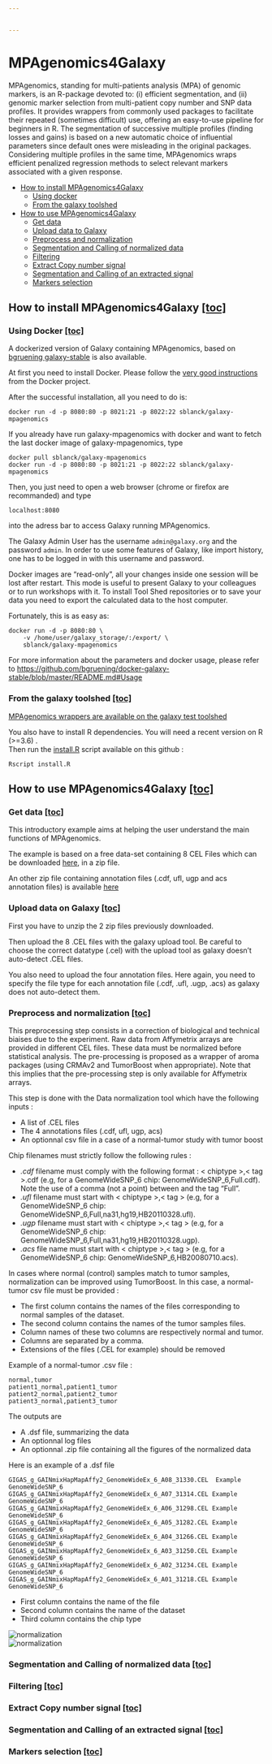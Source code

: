 ```yaml
---


---
```


<h1 id="mpagenomics4galaxy">MPAgenomics4Galaxy</h1>
<p>MPAgenomics, standing for multi-patients analysis (MPA) of genomic markers, is an R-package devoted to: (i) efficient segmentation, and (ii) genomic marker selection from multi-patient copy number and SNP data profiles. It provides wrappers from commonly used packages to facilitate their repeated (sometimes difficult) use, offering an easy-to-use pipeline for beginners in R. The segmentation of successive multiple profiles (finding losses and gains) is based on a new automatic choice of influential parameters since default ones were misleading in the original packages. Considering multiple profiles in the same time, MPAgenomics wraps efficient penalized regression methods to select relevant markers associated with a given response.</p>
<ul>
<li><a href="#how-to-install-mpa">How to install MPAgenomics4Galaxy</a>
<ul>
<li><a href="#using-docker">Using docker</a></li>
<li><a href="#from-the-galaxy-toolshed">From the galaxy toolshed</a></li>
</ul>
</li>
<li><a href="#how-to-use-mpa">How to use MPAgenomics4Galaxy</a>
<ul>
<li><a href="#get-data">Get data</a></li>
<li><a href="#upload">Upload data to Galaxy</a></li>
<li><a href="#normalization">Preprocess and normalization</a></li>
<li><a href="seg-call">Segmentation and Calling of normalized data</a></li>
<li><a href="#filtering">Filtering</a></li>
<li><a href="#extract">Extract Copy number signal</a></li>
<li><a href="#seg-call-extracted">Segmentation and Calling of an extracted signal</a></li>
<li><a href="#markers-selection">Markers selection</a></li>
</ul>
</li>
</ul>
<h2 id="how-to-install-mpagenomics4galaxy--a-namehow-to-install-mpa--toc">How to install MPAgenomics4Galaxy  <a> </a><a href="#toc">[toc]</a></h2>
<h3 id="using-docker--a-nameusing-docker--toc">Using Docker  <a> </a><a href="#toc">[toc]</a></h3>
<p>A dockerized version of Galaxy containing MPAgenomics, based on <a href="https://github.com/bgruening/docker-galaxy-stable">bgruening galaxy-stable</a> is also available.</p>
<p>At first you need to install Docker. Please follow the <a href="https://docs.docker.com/installation/">very good instructions</a> from the Docker project.</p>
<p>After the successful installation, all you need to do is:</p>
<pre><code>docker run -d -p 8080:80 -p 8021:21 -p 8022:22 sblanck/galaxy-mpagenomics
</code></pre>
<p>If you already have run galaxy-mpagenomics with docker and want to fetch the last docker image of galaxy-mpagenomics, type</p>
<pre><code>docker pull sblanck/galaxy-mpagenomics
docker run -d -p 8080:80 -p 8021:21 -p 8022:22 sblanck/galaxy-mpagenomics
</code></pre>
<p>Then, you just need to open a web browser (chrome or firefox are recommanded) and type</p>
<pre><code>localhost:8080
</code></pre>
<p>into the adress bar to access Galaxy running MPAgenomics.</p>
<p>The Galaxy Admin User has the username <code>admin@galaxy.org</code> and the password <code>admin</code>. In order to use some features of Galaxy, like import history, one has to be logged in with this username and password.</p>
<p>Docker images are “read-only”, all your changes inside one session will be lost after restart. This mode is useful to present Galaxy to your colleagues or to run workshops with it. To install Tool Shed repositories or to save your data you need to export the calculated data to the host computer.</p>
<p>Fortunately, this is as easy as:</p>
<pre><code>docker run -d -p 8080:80 \
    -v /home/user/galaxy_storage/:/export/ \
    sblanck/galaxy-mpagenomics
</code></pre>
<p>For more information about the parameters and docker usage, please refer to <a href="https://github.com/bgruening/docker-galaxy-stable/blob/master/README.md#Usage">https://github.com/bgruening/docker-galaxy-stable/blob/master/README.md#Usage</a></p>
<h3 id="from-the-galaxy-toolshed-a-namefrom-the-galaxy-toolshed--toc">From the galaxy toolshed <a> </a><a href="#toc">[toc]</a></h3>
<p><a href="https://testtoolshed.g2.bx.psu.edu/view/sblanck/mpagenomics_wrappers/af4f63f27c77">MPAgenomics wrappers are available on the galaxy test toolshed </a></p>
<p>You also have to install R dependencies. You will need a recent version on R (&gt;=3.6) .<br>
Then run the <a href="https://github.com/sblanck/MPAgenomics4Galaxy/blob/master/install.R">install.R</a> script available on this github :</p>
<pre><code>Rscript install.R
</code></pre>
<h2 id="how-to-use-mpagenomics4galaxy--a-namehow-to-use-mpa--toc">How to use MPAgenomics4Galaxy  <a> </a><a href="#toc">[toc]</a></h2>
<h3 id="get-data--a-namehow-to-use-mpa--toc">Get data  <a> </a><a href="#toc">[toc]</a></h3>
<p>This introductory example aims at helping the user understand the main functions of MPAgenomics.</p>
<p>The example is based on a free data-set containing 8 CEL Files which can be downloaded <a href="https://nextcloud.univ-lille.fr/index.php/s/93ga3eNAxeSHFdi">here</a>, in a zip file.</p>
<p>An other zip file containing annotation files (.cdf, ufl, ugp and acs annotation files) is available <a href="https://nextcloud.univ-lille.fr/index.php/s/68NEXB9TwTnfEs2">here</a></p>
<h3 id="upload-data-on-galaxy--a-nameupload--toc">Upload data on Galaxy  <a> </a><a href="#toc">[toc]</a></h3>
<p>First you have to unzip the 2 zip files previously downloaded.</p>
<p>Then upload the 8 .CEL files with the galaxy upload tool. Be careful to choose the correct datatype (.cel) with the upload tool as galaxy doesn’t auto-detect .CEL files.</p>
<p>You also need to upload the four annotation files. Here again, you need to specify the file type for each annotation file  (.cdf, .ufl, .ugp, .acs) as galaxy does not auto-detect them.</p>
<h3 id="preprocess-and-normalization--a-namenormalization--toc">Preprocess and normalization  <a> </a><a href="#toc">[toc]</a></h3>
<p>This preprocessing step consists in a correction of biological and technical biaises due to the experiment. Raw data from Affymetrix arrays are provided in different CEL files. These data must be normalized before statistical analysis. The pre-processing is proposed as a wrapper of aroma packages (using CRMAv2 and TumorBoost when appropriate). Note that this implies that the pre-processing step is only available for Affymetrix arrays.</p>
<p>This step is done with the Data normalization tool which have the following inputs :</p>
<ul>
<li>A list of .CEL files</li>
<li>The 4 annotations files (.cdf, ufl, ugp, acs)</li>
<li>An optionnal csv file in a case of a normal-tumor study with tumor boost</li>
</ul>
<p>Chip filenames must strictly follow the following rules :</p>
<ul>
<li><em>.cdf</em> filename must comply with the following format : &lt; chiptype &gt;,&lt; tag &gt;.cdf (e.g, for a GenomeWideSNP_6 chip: GenomeWideSNP_6,Full.cdf). Note the use of a comma (not a point) between  and the tag “Full”.</li>
<li><em>.ufl</em> filename must start with &lt; chiptype &gt;,&lt; tag &gt; (e.g, for a GenomeWideSNP_6 chip: GenomeWideSNP_6,Full,na31,hg19,HB20110328.ufl).</li>
<li><em>.ugp</em> filename must start with &lt; chiptype &gt;,&lt; tag &gt; (e.g, for a GenomeWideSNP_6 chip: GenomeWideSNP_6,Full,na31,hg19,HB20110328.ugp).</li>
<li><em>.acs</em> file name must start with &lt; chiptype &gt;,&lt; tag &gt; (e.g, for a GenomeWideSNP_6 chip: GenomeWideSNP_6,HB20080710.acs).</li>
</ul>
<p>In cases where normal (control) samples match to tumor samples, normalization can be improved using TumorBoost. In this case, a normal-tumor csv file must be provided :</p>
<ul>
<li>The first column contains the names of the files corresponding to normal samples of the dataset.</li>
<li>The second column contains the names of the tumor samples files.</li>
<li>Column names of these two columns are respectively normal and tumor.</li>
<li>Columns are separated by a comma.</li>
<li>Extensions of the files (.CEL for example) should be removed</li>
</ul>
<p>Example of a normal-tumor .csv file :</p>
<pre><code>normal,tumor
patient1_normal,patient1_tumor
patient2_normal,patient2_tumor
patient3_normal,patient3_tumor
</code></pre>
<p>The outputs are</p>
<ul>
<li>A .dsf file, summarizing the data</li>
<li>An optionnal log files</li>
<li>An optionnal .zip file containing all the figures of the normalized data</li>
</ul>
<p>Here is an example of a .dsf file</p>
<pre><code>GIGAS_g_GAINmixHapMapAffy2_GenomeWideEx_6_A08_31330.CEL	Example	GenomeWideSNP_6
GIGAS_g_GAINmixHapMapAffy2_GenomeWideEx_6_A07_31314.CEL	Example	GenomeWideSNP_6
GIGAS_g_GAINmixHapMapAffy2_GenomeWideEx_6_A06_31298.CEL	Example	GenomeWideSNP_6
GIGAS_g_GAINmixHapMapAffy2_GenomeWideEx_6_A05_31282.CEL	Example	GenomeWideSNP_6
GIGAS_g_GAINmixHapMapAffy2_GenomeWideEx_6_A04_31266.CEL	Example	GenomeWideSNP_6
GIGAS_g_GAINmixHapMapAffy2_GenomeWideEx_6_A03_31250.CEL	Example	GenomeWideSNP_6
GIGAS_g_GAINmixHapMapAffy2_GenomeWideEx_6_A02_31234.CEL	Example	GenomeWideSNP_6
GIGAS_g_GAINmixHapMapAffy2_GenomeWideEx_6_A01_31218.CEL	Example	GenomeWideSNP_6
</code></pre>
<ul>
<li>First column contains the name of the file</li>
<li>Second column contains the name of the dataset</li>
<li>Third column contains the chip type</li>
</ul>
<p><img src="https://github.com/sblanck/MPAgenomics4Galaxy/raw/master/images/normalization.png" alt="normalization"><br>
<img src="https://github.com/sblanck/MPAgenomics4Galaxy/raw/master/images/normalization2.png" alt="normalization"></p>
<h3 id="segmentation-and-calling-of-normalized-data--a-nameseg-call--toc">Segmentation and Calling of normalized data  <a> </a><a href="#toc">[toc]</a></h3>
<h3 id="filtering--a-namefiltering--toc">Filtering  <a> </a><a href="#toc">[toc]</a></h3>
<h3 id="extract-copy-number-signal--a-nameextract--toc">Extract Copy number signal  <a> </a><a href="#toc">[toc]</a></h3>
<h3 id="segmentation-and-calling-of-an-extracted-signal--a-nameseg-call-extracted--toc">Segmentation and Calling of an extracted signal  <a> </a><a href="#toc">[toc]</a></h3>
<h3 id="markers-selection--a-namemarkers-selection--toc">Markers selection  <a> </a><a href="#toc">[toc]</a></h3>

